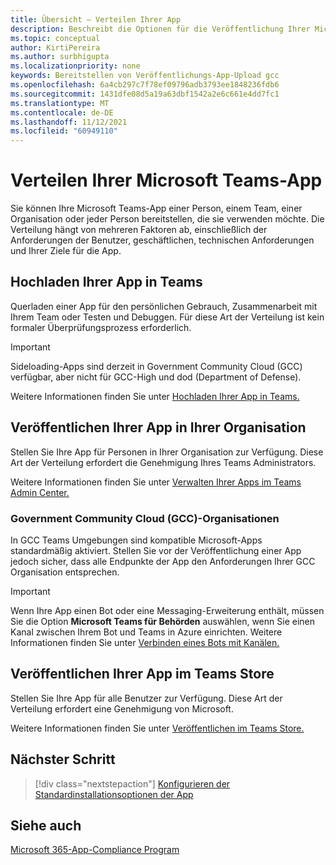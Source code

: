 ```yaml
---
title: Übersicht – Verteilen Ihrer App
description: Beschreibt die Optionen für die Veröffentlichung Ihrer Microsoft Teams-App, das Hochladen Ihrer App und GCC.
ms.topic: conceptual
author: KirtiPereira
ms.author: surbhigupta
ms.localizationpriority: none
keywords: Bereitstellen von Veröffentlichungs-App-Upload gcc
ms.openlocfilehash: 6a4cb297c7f78ef09796adb3793ee1848236fdb6
ms.sourcegitcommit: 1431dfe08d5a19a63dbf1542a2e6c661e4dd7fc1
ms.translationtype: MT
ms.contentlocale: de-DE
ms.lasthandoff: 11/12/2021
ms.locfileid: "60949110"
---
```

# <a name="distribute-your-microsoft-teams-app"></a>Verteilen Ihrer Microsoft Teams-App

Sie können Ihre Microsoft Teams-App einer Person, einem Team, einer Organisation oder jeder Person bereitstellen, die sie verwenden möchte. Die Verteilung hängt von mehreren Faktoren ab, einschließlich der Anforderungen der Benutzer, geschäftlichen, technischen Anforderungen und Ihrer Ziele für die App.

## <a name="upload-your-app-in-teams"></a>Hochladen Ihrer App in Teams

Querladen einer App für den persönlichen Gebrauch, Zusammenarbeit mit Ihrem Team oder Testen und Debuggen. Für diese Art der Verteilung ist kein formaler Überprüfungsprozess erforderlich.

> [!IMPORTANT]
> Sideloading-Apps sind derzeit in Government Community Cloud (GCC) verfügbar, aber nicht für GCC-High und dod (Department of Defense).

Weitere Informationen finden Sie unter [Hochladen Ihrer App in Teams.](apps-upload.md)

## <a name="publish-your-app-to-your-org"></a>Veröffentlichen Ihrer App in Ihrer Organisation

Stellen Sie Ihre App für Personen in Ihrer Organisation zur Verfügung. Diese Art der Verteilung erfordert die Genehmigung Ihres Teams Administrators.

Weitere Informationen finden Sie unter [Verwalten Ihrer Apps im Teams Admin Center.](/MicrosoftTeams/manage-apps?toc=%2Fmicrosoftteams%2Fplatform%2Ftoc.json&bc=%2FMicrosoftTeams%2Fbreadcrumb%2Ftoc.json)

### <a name="government-community-cloud-gcc-organizations"></a>Government Community Cloud (GCC)-Organisationen

In GCC Teams Umgebungen sind kompatible Microsoft-Apps standardmäßig aktiviert. Stellen Sie vor der Veröffentlichung einer App jedoch sicher, dass alle Endpunkte der App den Anforderungen Ihrer GCC Organisation entsprechen.

> [!IMPORTANT]
>Wenn Ihre App einen Bot oder eine Messaging-Erweiterung enthält, müssen Sie die Option **Microsoft Teams für Behörden** auswählen, wenn Sie einen Kanal zwischen Ihrem Bot und Teams in Azure einrichten. Weitere Informationen finden Sie unter [Verbinden eines Bots mit Kanälen.](/azure/bot-service/bot-service-manage-channels?view=azure-bot-service-4.0&preserve-view=true)

## <a name="publish-your-app-to-the-teams-store"></a>Veröffentlichen Ihrer App im Teams Store

Stellen Sie Ihre App für alle Benutzer zur Verfügung. Diese Art der Verteilung erfordert eine Genehmigung von Microsoft.

Weitere Informationen finden Sie unter [Veröffentlichen im Teams Store.](~/concepts/deploy-and-publish/appsource/publish.md)

## <a name="next-step"></a>Nächster Schritt

> [!div class="nextstepaction"]
> [Konfigurieren der Standardinstallationsoptionen der App](~/concepts/deploy-and-publish/add-default-install-scope.md)

## <a name="see-also"></a>Siehe auch

[Microsoft 365-App-Compliance Program](/microsoft-365-app-certification/overview)
